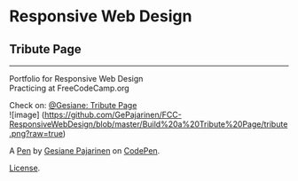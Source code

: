 # Responsive Web Design
## Tribute Page 
------------------
Portfolio for Responsive Web Design   
Practicing at FreeCodeCamp.org

Check on: [@Gesiane: Tribute Page](https://codepen.io/Gesiane/full/povYbYw)   
![image] (https://github.com/GePajarinen/FCC-ResponsiveWebDesign/blob/master/Build%20a%20Tribute%20Page/tribute.png?raw=true)   


A [Pen](https://codepen.io/Gesiane/pen/povYbYw) by [Gesiane Pajarinen](https://codepen.io/Gesiane) on [CodePen](https://codepen.io).

[License](https://codepen.io/Gesiane/pen/povYbYw/license).
